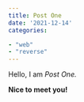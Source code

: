 ```yaml
---
title: Post One
date: '2021-12-14'
categories:

- "web"
- "reverse"
---
```


Hello, I am _Post One._

**Nice to meet you!**